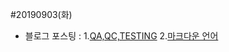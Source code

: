 #20190903(화)

- 블로그 포스팅 : 
1.[QA,QC,TESTING](https://enfanthoon.tistory.com/63)
2.[마크다운 언어](https://enfanthoon.tistory.com/64)


